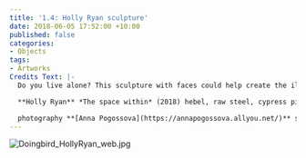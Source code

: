 ```yaml
---
title: '1.4: Holly Ryan sculpture'
date: 2018-06-05 17:52:00 +10:00
published: false
categories:
- Objects
tags:
- Artworks
Credits Text: |-
  Do you live alone? This sculpture with faces could help create the illusion that you

  **Holly Ryan** *The space within* (2018) hebel, raw steel, cypress pine, 35 (H) x 20 (W) x 14.5 (D) cm AUD $2200 **[BUY](jericocontemporary.com)**

  photography **[Anna Pogossova](https://annapogossova.allyou.net/)** styling **[Miguel Urbina Tan](https://www.instagram.com/miguelurbinatan)**
---
```


![Doingbird_HollyRyan_web.jpg](/uploads/Doingbird_HollyRyan_web.jpg)